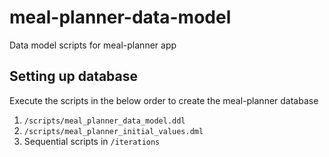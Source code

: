 # meal-planner-data-model
Data model scripts for meal-planner app

## Setting up database

Execute the scripts in the below order to create the meal-planner database

1. `/scripts/meal_planner_data_model.ddl`
2. `/scripts/meal_planner_initial_values.dml`
3. Sequential scripts in `/iterations`
